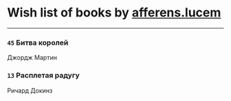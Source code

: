 # Wish list of books by [afferens.lucem](http://vk.com/id196071655)
---

### `45` Битва королей
Джордж Мартин

### `13` Расплетая радугу
Ричард Докинз

